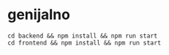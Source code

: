 # genijalno

```
cd backend && npm install && npm run start
cd frontend && npm install && npm run start
```
